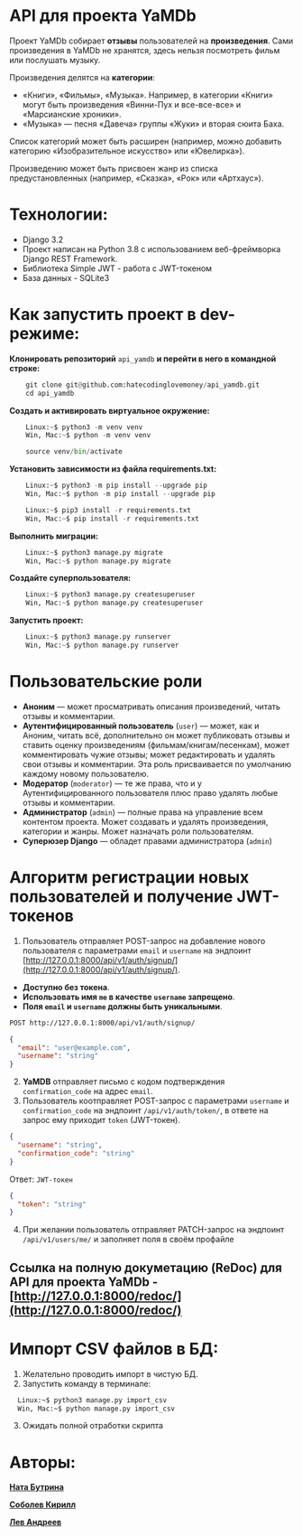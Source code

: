 # API для проекта YaMDb

Проект YaMDb собирает **отзывы** пользователей на **произведения**. Сами произведения в YaMDb не хранятся, здесь нельзя посмотреть фильм или послушать музыку.

Произведения делятся на **категории**:
- «Книги», «Фильмы», «Музыка». Например, в категории «Книги» могут быть произведения «Винни-Пух и все-все-все» и «Марсианские хроники». 
- «Музыка» — песня «Давеча» группы «Жуки» и вторая сюита Баха. 

Список категорий может быть расширен (например, можно добавить категорию «Изобразительное искусство» или «Ювелирка»).

Произведению может быть присвоен жанр из списка предустановленных (например, «Сказка», «Рок» или «Артхаус»). 

# Технологии:

- Django 3.2
- Проект написан на Python 3.8 с использованием веб-фреймворка Django REST Framework.
- Библиотека Simple JWT - работа с JWT-токеном
- База данных - SQLite3

# Как запустить проект в dev-режиме:

**Клонировать репозиторий** `api_yamdb` **и перейти в него в командной строке:**
```PYTHON
	git clone git@github.com:hatecodinglovemoney/api_yamdb.git
	cd api_yamdb
```
**Cоздать и активировать виртуальное окружение:**
```PYTHON
	Linux:~$ python3 -m venv venv
	Win, Mac:~$ python -m venv venv
```
```PYTHON
	source venv/bin/activate
```
**Установить зависимости из файла requirements.txt:**
```PYTHON
	Linux:~$ python3 -m pip install --upgrade pip
	Win, Mac:~$ python -m pip install --upgrade pip
```
```PYTHON
	Linux:~$ pip3 install -r requirements.txt	
	Win, Mac:~$ pip install -r requirements.txt
```
**Выполнить миграции:**
```PYTHON
	Linux:~$ python3 manage.py migrate
	Win, Mac:~$ python manage.py migrate
```
**Создайте суперпользователя:**
```PYTHON
	Linux:~$ python3 manage.py createsuperuser
	Win, Mac:~$ python manage.py createsuperuser
```
**Запустить проект:**
```PYTHON
	Linux:~$ python3 manage.py runserver
	Win, Mac:~$ python manage.py runserver
```

# Пользовательские роли

- **Аноним** — может просматривать описания произведений, читать отзывы и комментарии.
- **Аутентифицированный пользователь** (`user`) — может, как и Аноним, читать всё, дополнительно он может публиковать отзывы и ставить оценку произведениям (фильмам/книгам/песенкам), может комментировать чужие отзывы; может редактировать и удалять свои отзывы и комментарии. Эта роль присваивается по умолчанию каждому новому пользователю.
- **Модератор** (`moderator`) — те же права, что и у Аутентифицированного пользователя плюс право удалять любые отзывы и комментарии.
- **Администратор** (`admin`) — полные права на управление всем контентом проекта. Может создавать и удалять произведения, категории и жанры. Может назначать роли пользователям.
- **Суперюзер Django** — обладет правами администратора (`admin`)

# Алгоритм регистрации новых пользователей и получение JWT-токенов

1. Пользователь отправляет POST-запрос на добавление нового пользователя с параметрами `email` и `username` на эндпоинт [http://127.0.0.1:8000/api/v1/auth/signup/](http://127.0.0.1:8000/api/v1/auth/signup/). 
- **Доступно без токена**.
- **Использовать имя `me` в качестве `username` запрещено**. 
- **Поля `email` и `username` должны быть уникальными**.
```BASH
POST http://127.0.0.1:8000/api/v1/auth/signup/
```
```JSON
{
  "email": "user@example.com",
  "username": "string"
}
```

2. **YaMDB** отправляет письмо с кодом подтверждения `confirmation_code` на адрес `email`.
3. Пользователь коотправляет POST-запрос с параметрами `username` и `confirmation_code` на эндпоинт `/api/v1/auth/token/`, в ответе на запрос ему приходит `token` (JWT-токен).
```JSON
{
  "username": "string",
  "confirmation_code": "string"
}
```

Ответ: `JWT-токен`

```JSON
{
  "token": "string"
}
```
4. При желании пользователь отправляет PATCH-запрос на эндпоинт `/api/v1/users/me/` и заполняет поля в своём профайле

## Ссылка на полную докуметацию (ReDoc) для API для проекта YaMDb - [http://127.0.0.1:8000/redoc/](http://127.0.0.1:8000/redoc/)

# Импорт CSV файлов в БД:
1. Желательно проводить импорт в чистую БД.
2. Запустить команду в терминале: 
```BASH
  Linux:~$ python3 manage.py import_csv
  Win, Mac:~$ python manage.py import_csv
```
3. Ожидать полной отработки скрипта

# Авторы:
[**Ната Бутрина**](https://github.com/hatecodinglovemoney)

[**Соболев Кирилл**](https://github.com/sblvkr)

[**Лев Андреев**](https://github.com/LevAndreevS)
